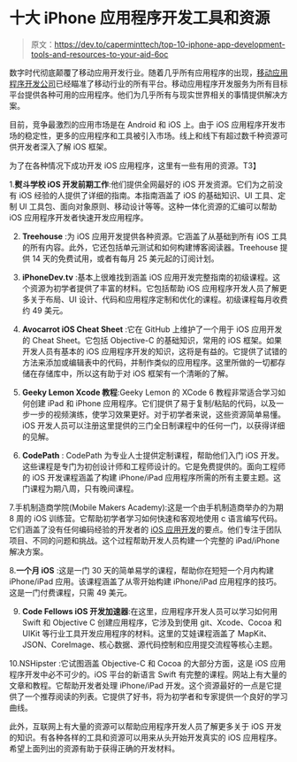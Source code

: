 # 十大 iPhone 应用程序开发工具和资源

> 原文：<https://dev.to/caperminttech/top-10-iphone-app-development-tools-and-resources-to-your-aid-6oc>

数字时代彻底颠覆了移动应用开发行业。随着几乎所有应用程序的出现，[移动应用程序开发公司](https://medium.com/@mike.kevin/top-6-mobile-app-development-companies-updated-for-november-2017-7272fb2e6ba5)已经瞄准了移动行业的所有平台。移动应用程序开发服务为所有目标平台提供各种可用的应用程序。他们为几乎所有与现实世界相关的事情提供解决方案。

目前，竞争最激烈的应用市场是在 Android 和 iOS 上。由于 iOS 应用程序开发市场的稳定性，更多的应用程序和工具被引入市场。线上和线下有超过数千种资源可供开发者深入了解 iOS 框架。

为了在各种情况下成功开发 iOS 应用程序，这里有一些有用的资源。T3】

1.**熨斗学校 iOS 开发前期工作**:他们提供全网最好的 iOS 开发资源。它们为之前没有 iOS 经验的人提供了详细的指南。本指南涵盖了 iOS 的基础知识、UI 工具、定制 UI 工具包、面向对象原则、移动设计等等。这种一体化资源的汇编可以帮助 iOS 应用程序开发者快速开发应用程序。

2. **Treehouse** :为 iOS 应用开发提供各种资源。它涵盖了从基础到所有 iOS 工具的所有内容。此外，它还包括单元测试和如何构建博客阅读器。Treehouse 提供 14 天的免费试用，或者有每月 25 美元起的订阅计划。

3. **iPhoneDev.tv** :基本上很难找到涵盖 iOS 应用开发完整指南的初级课程。这个资源为初学者提供了丰富的材料。它包括帮助 iOS 应用程序开发人员了解更多关于布局、UI 设计、代码和应用程序定制和优化的课程。初级课程每月收费约 49 美元。

4. **Avocarrot iOS Cheat Sheet** :它在 GitHub 上维护了一个用于 iOS 应用开发的 Cheat Sheet。它包括 Objective-C 的基础知识，常用的 iOS 框架。如果开发人员有基本的 iOS 应用程序开发的知识，这将是有益的。它提供了试错的方法来添加或编辑表中的代码，并制作类似的应用程序。这里所做的一切都存储在存储库中，所以这有助于对 iOS 框架有一个清晰的了解。

5. **Geeky Lemon Xcode 教程**:Geeky Lemon 的 XCode 6 教程非常适合学习如何创建 iPad 和 iPhone 应用程序。它们提供了易于复制/粘贴的代码，以及一步一步的视频演练，使学习效果更好。对于初学者来说，这些资源简单易懂。iOS 开发人员可以注册这里提供的三门全日制课程中的任何一门，以获得详细的见解。

6. **CodePath** : CodePath 为专业人士提供定制课程，帮助他们入门 iOS 开发。这些课程是专门为初创设计师和工程师设计的。它是免费提供的。面向工程师的 iOS 开发课程涵盖了构建 iPhone/iPad 应用程序所需的所有主要主题。这门课程为期八周，只有晚间课程。

7.手机制造商学院(Mobile Makers Academy):这是一个由手机制造商举办的为期 8 周的 iOS 训练营。它帮助初学者学习如何快速和客观地使用 c 语言编写代码。它们涵盖了没有任何编码经验的开发者的 [iOS 应用开发](https://www.capermint.com/iphone-app-development/)的要点。他们专注于团队项目、不同的问题和挑战。这个过程帮助开发人员构建一个完整的 iPad/iPhone 解决方案。

8.**一个月 iOS** :这是一门 30 天的简单易学的课程，帮助你在短短一个月内构建 iPhone/iPad 应用。该课程涵盖了从零开始构建 iPhone/iPad 应用程序的技巧。这是一门付费课程，只需 49 美元。

9. **Code Fellows iOS 开发加速器**:在这里，应用程序开发人员可以学习如何用 Swift 和 Objective C 创建应用程序，它涉及到使用 git、Xcode、Cocoa 和 UIKit 等行业工具开发应用程序的材料。这里的艾娃课程涵盖了 MapKit、JSON、CoreImage、核心数据、源代码控制和应用提交流程等核心主题。

10.NSHipster :它试图涵盖 Objective-C 和 Cocoa 的大部分方面，这是 iOS 应用程序开发中必不可少的。iOS 平台的新语言 Swift 有完整的课程。网站上有大量的文章和教程。它帮助开发者处理 iPhone/iPad 开发。这个资源最好的一点是它提供了一个推荐阅读的列表。它提供了好书，将为初学者和专家提供一个良好的学习曲线。

此外，互联网上有大量的资源可以帮助应用程序开发人员了解更多关于 iOS 开发的知识。有各种各样的工具和资源可以用来从头开始开发真实的 iOS 应用程序。希望上面列出的资源有助于获得正确的开发材料。